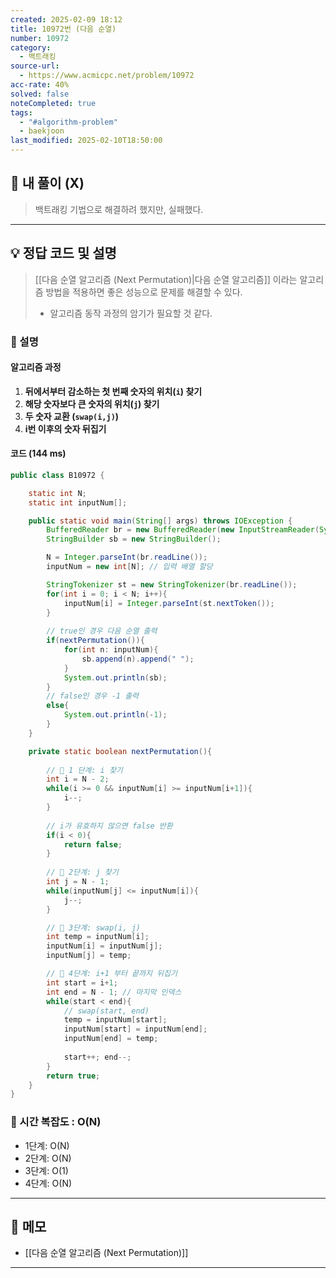 ```yaml
---
created: 2025-02-09 18:12
title: 10972번 (다음 순열)
number: 10972
category:
  - 백트래킹
source-url:
  - https://www.acmicpc.net/problem/10972
acc-rate: 40%
solved: false
noteCompleted: true
tags:
  - "#algorithm-problem"
  - baekjoon
last_modified: 2025-02-10T18:50:00
---
```

## 💁 내 풀이 (X)
> 백트래킹 기법으로 해결하려 했지만, 실패했다.
---
## 💡 정답 코드 및 설명
> [[다음 순열 알고리즘 (Next Permutation)|다음 순열 알고리즘]] 이라는 알고리즘 방법을 적용하면 좋은 성능으로 문제를 해결할 수 있다.
> - 알고리즘 동작 과정의 암기가 필요할 것 같다.
### 🍪 설명 
#### 알고리즘 과정
1. **뒤에서부터 감소하는 첫 번째 숫자의 위치(`i`) 찾기** 
2. **해당 숫자보다 큰 숫자의 위치(`j`) 찾기**
3. **두 숫자 교환 (`swap(i,j)`)**
4. **i번 이후의 숫자 뒤집기**
#### 코드 (144 ms)
```java
public class B10972 {

    static int N;
    static int inputNum[];

    public static void main(String[] args) throws IOException {
        BufferedReader br = new BufferedReader(new InputStreamReader(System.in));
        StringBuilder sb = new StringBuilder();

        N = Integer.parseInt(br.readLine());
        inputNum = new int[N]; // 입력 배열 할당

        StringTokenizer st = new StringTokenizer(br.readLine());
        for(int i = 0; i < N; i++){
            inputNum[i] = Integer.parseInt(st.nextToken());
        }
		
		// true인 경우 다음 순열 출력
        if(nextPermutation()){
            for(int n: inputNum){
                sb.append(n).append(" ");
            }
            System.out.println(sb);
        }
        // false인 경우 -1 출력
        else{
            System.out.println(-1);
        }
    }

    private static boolean nextPermutation(){
		
		// 📌 1 단계: i 찾기
        int i = N - 2;
        while(i >= 0 && inputNum[i] >= inputNum[i+1]){
            i--;
        }
        
		// i가 유효하지 않으면 false 반환
        if(i < 0){
            return false;
        }
        
        // 📌 2단계: j 찾기
        int j = N - 1;
        while(inputNum[j] <= inputNum[i]){
            j--;
        }

        // 📌 3단계: swap(i, j)
        int temp = inputNum[i];
        inputNum[i] = inputNum[j];
        inputNum[j] = temp;

        // 📌 4단계: i+1 부터 끝까지 뒤집기
        int start = i+1;
        int end = N - 1; // 마지막 인덱스
        while(start < end){
	        // swap(start, end)
            temp = inputNum[start];
            inputNum[start] = inputNum[end];
            inputNum[end] = temp;
			
            start++; end--;
        }
        return true;
    }
}
```

### 🍪 시간 복잡도 : O(N)
- 1단계: O(N)
- 2단계: O(N)
- 3단계: O(1)
- 4단계: O(N)
---
## 📝 메모 
- [[다음 순열 알고리즘 (Next Permutation)]]
---






